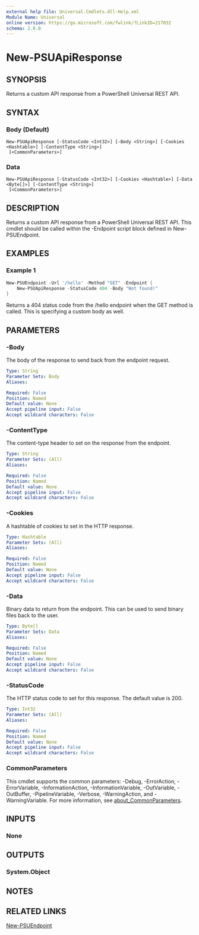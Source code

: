 ```yaml
---
external help file: Universal.Cmdlets.dll-Help.xml
Module Name: Universal
online version: https://go.microsoft.com/fwlink/?LinkID=217032
schema: 2.0.0
---
```


# New-PSUApiResponse

## SYNOPSIS

Returns a custom API response from a PowerShell Universal REST API.

## SYNTAX

### Body (Default)
```
New-PSUApiResponse [-StatusCode <Int32>] [-Body <String>] [-Cookies <Hashtable>] [-ContentType <String>]
 [<CommonParameters>]
```

### Data
```
New-PSUApiResponse [-StatusCode <Int32>] [-Cookies <Hashtable>] [-Data <Byte[]>] [-ContentType <String>]
 [<CommonParameters>]
```

## DESCRIPTION

Returns a custom API response from a PowerShell Universal REST API. This cmdlet should be called within the -Endpoint script block defined in New-PSUEndpoint. 

## EXAMPLES

### Example 1
```powershell
New-PSUEndpoint -Url '/hello' -Method "GET" -Endpoint {
    New-PSUApiResponse -StatusCode 404 -Body "Not found!"
}
```

Returns a 404 status code from the /hello endpoint when the GET method is called. This is specifying a custom body as well. 

## PARAMETERS

### -Body

The body of the response to send back from the endpoint request. 

```yaml
Type: String
Parameter Sets: Body
Aliases:

Required: False
Position: Named
Default value: None
Accept pipeline input: False
Accept wildcard characters: False
```

### -ContentType

The content-type header to set on the response from the endpoint.

```yaml
Type: String
Parameter Sets: (All)
Aliases:

Required: False
Position: Named
Default value: None
Accept pipeline input: False
Accept wildcard characters: False
```

### -Cookies

A hashtable of cookies to set in the HTTP response.

```yaml
Type: Hashtable
Parameter Sets: (All)
Aliases:

Required: False
Position: Named
Default value: None
Accept pipeline input: False
Accept wildcard characters: False
```

### -Data

Binary data to return from the endpoint. This can be used to send binary files back to the user. 

```yaml
Type: Byte[]
Parameter Sets: Data
Aliases:

Required: False
Position: Named
Default value: None
Accept pipeline input: False
Accept wildcard characters: False
```

### -StatusCode

The HTTP status code to set for this response. The default value is 200.

```yaml
Type: Int32
Parameter Sets: (All)
Aliases:

Required: False
Position: Named
Default value: None
Accept pipeline input: False
Accept wildcard characters: False
```

### CommonParameters
This cmdlet supports the common parameters: -Debug, -ErrorAction, -ErrorVariable, -InformationAction, -InformationVariable, -OutVariable, -OutBuffer, -PipelineVariable, -Verbose, -WarningAction, and -WarningVariable. For more information, see [about_CommonParameters](http://go.microsoft.com/fwlink/?LinkID=113216).

## INPUTS

### None

## OUTPUTS

### System.Object
## NOTES

## RELATED LINKS

[New-PSUEndpoint](New-PSUEndpoint)